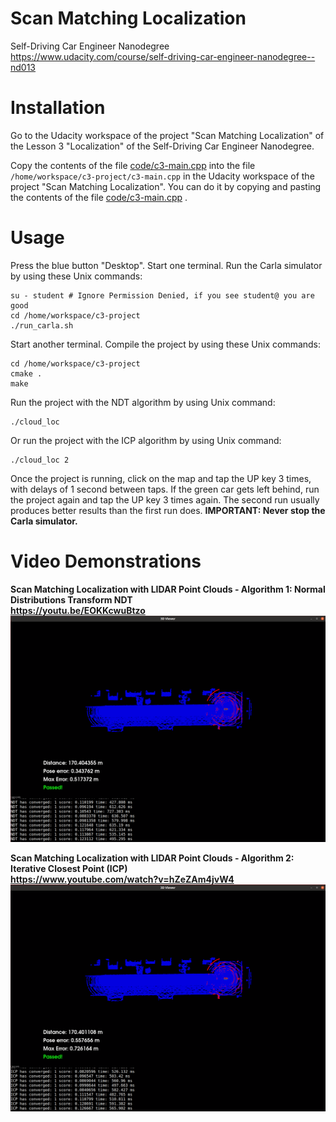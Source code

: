 # Scan Matching Localization

Self-Driving Car Engineer Nanodegree<br/>
https://www.udacity.com/course/self-driving-car-engineer-nanodegree--nd013

# Installation

Go to the Udacity workspace of the project "Scan Matching Localization" of the Lesson 3 "Localization" of the Self-Driving Car Engineer Nanodegree.

Copy the contents of the file [code/c3-main.cpp](code/c3-main.cpp) into the file `/home/workspace/c3-project/c3-main.cpp` in the Udacity workspace of the project "Scan Matching Localization". You can do it by copying and pasting the contents of the file [code/c3-main.cpp](code/c3-main.cpp) .

# Usage

Press the blue button "Desktop". Start one terminal. Run the Carla simulator by using these Unix commands:

```
su - student # Ignore Permission Denied, if you see student@ you are good
cd /home/workspace/c3-project
./run_carla.sh
```

Start another terminal. Compile the project by using these Unix commands:

```
cd /home/workspace/c3-project
cmake .
make
```

Run the project with the NDT algorithm by using Unix command:

```
./cloud_loc
```

Or run the project with the ICP algorithm by using Unix command:

```
./cloud_loc 2
```

Once the project is running, click on the map and tap the UP key 3 times, with delays of 1 second between taps. If the green car gets left behind, run the project again and tap the UP key 3 times again. The second run usually produces better results than the first run does. **IMPORTANT: Never stop the Carla simulator.**


# Video Demonstrations

**Scan Matching Localization with LIDAR Point Clouds - Algorithm 1: Normal Distributions Transform NDT<br/>
https://youtu.be/EOKKcwuBtzo**
![NDT_Passed.png](/images/NDT_Passed.png)

**Scan Matching Localization with LIDAR Point Clouds - Algorithm 2: Iterative Closest Point (ICP)<br/>
https://www.youtube.com/watch?v=hZeZAm4jvW4**
![ICP_Passed.png](/images/ICP_Passed.png)
